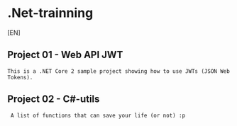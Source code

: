 # .Net-trainning
[EN]
## Project 01 - Web API JWT
    This is a .NET Core 2 sample project showing how to use JWTs (JSON Web Tokens).
    
    
    
## Project 02 - C#-utils
     A list of functions that can save your life (or not) :p
